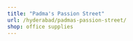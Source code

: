 ```yaml
---
title: "Padma's Passion Street"
url: /hyderabad/padmas-passion-street/
shop: office supplies
---
```

